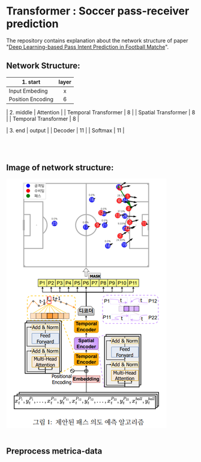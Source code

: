 # Transformer : Soccer pass-receiver prediction

The repository contains explanation about the network structure of paper "[Deep Learning-based Pass Intent Prediction in Football Matche](https://www.dbpia.co.kr/pdf/pdfView.do?nodeId=NODE11862501)".  


## Network Structure:  

| 1. start        | layer           |
| ------------- |:-------------:|
| Input Embeding    | x           |
| Position Encoding| 6     |

| 2. middle        | Attention           |
| Temporal Transformer | 8     |
| Spatial Transformer | 8      |
| Temporal Transformer | 8      |

| 3. end        | output           |
| Decoder | 11      |
| Softmax | 11      |

<br>
<br>

## Image of network structure:  

<img src=./images/pass_intention_algorithm.png alt="drawing"/>


<br>
<br>


## Preprocess metrica-data

